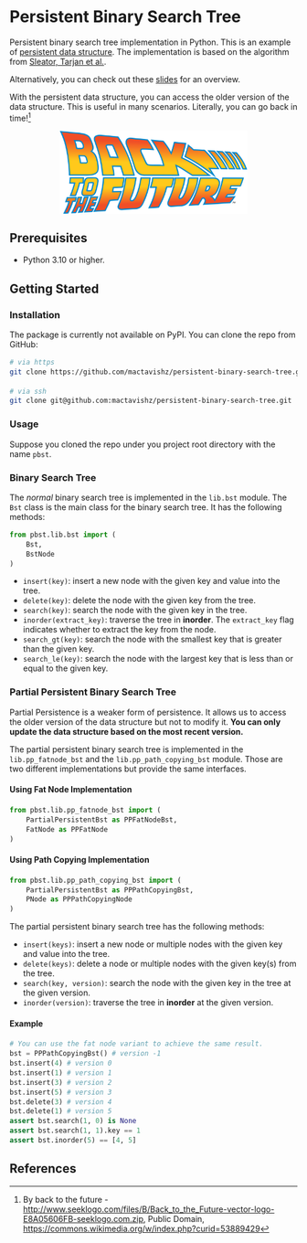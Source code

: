 # Persistent Binary Search Tree 

Persistent binary search tree implementation in Python. This is an example of [persistent data structure](https://en.wikipedia.org/wiki/Persistent_data_structure). The implementation is based on the algorithm from [Sleator, Tarjan et al.](https://www.cs.cmu.edu/~sleator/papers/making-data-structures-persistent.pdf).

Alternatively, you can check out these [slides](https://cs.au.dk/~gerth/aa15/slides/persistent.pdf) for an overview.

With the persistent data structure, you can access the older version of the data structure. This is useful in many scenarios. Literally, you can go back in time![^1]

<div style="display: flex; justify-content: center; margin: 1em 0">
    <img 
        src="./Back-to-the-future-logo.svg"
        alt="Back to the future logo"
        width="65%" />
</div>

<!-- ![Back to the future logo](./Back-to-the-future-logo.svg)[^1] -->

## Prerequisites

- Python 3.10 or higher.

## Getting Started

### Installation

The package is currently not available on PyPI. You can clone the repo from GitHub:

```bash
# via https
git clone https://github.com/mactavishz/persistent-binary-search-tree.git

# via ssh
git clone git@github.com:mactavishz/persistent-binary-search-tree.git
```

### Usage

Suppose you cloned the repo under you project root directory with the name `pbst`.

### Binary Search Tree

The _normal_ binary search tree is implemented in the `lib.bst` module. The `Bst` class is the main class for the binary search tree. It has the following methods:

```python
from pbst.lib.bst import (
    Bst,
    BstNode
)
```

- `insert(key)`: insert a new node with the given key and value into the tree.
- `delete(key)`: delete the node with the given key from the tree.
- `search(key)`: search the node with the given key in the tree.
- `inorder(extract_key)`: traverse the tree in **inorder**. The `extract_key` flag indicates whether to extract the key from the node.
- `search_gt(key)`: search the node with the smallest key that is greater than the given key.
- `search_le(key)`: search the node with the largest key that is less than or equal to the given key.

### Partial Persistent Binary Search Tree

Partial Persistence is a weaker form of persistence. It allows us to access the older version of the data structure but not to modify it. **You can only update the data structure based on the most recent version.**

The partial persistent binary search tree is implemented in the `lib.pp_fatnode_bst` and the `lib.pp_path_copying_bst` module. Those are two different implementations but provide the same interfaces.

#### Using Fat Node Implementation

```python
from pbst.lib.pp_fatnode_bst import (
    PartialPersistentBst as PPFatNodeBst,
    FatNode as PPFatNode
)
```

#### Using Path Copying Implementation

```python
from pbst.lib.pp_path_copying_bst import (
    PartialPersistentBst as PPPathCopyingBst,
    PNode as PPPathCopyingNode
)
```

The partial persistent binary search tree has the following methods:

- `insert(keys)`: insert a new node or multiple nodes with the given key and value into the tree.
- `delete(keys)`: delete a node or multiple nodes with the given key(s) from the tree.
- `search(key, version)`: search the node with the given key in the tree at the given version.
- `inorder(version)`: traverse the tree in **inorder** at the given version.

#### Example

```python
# You can use the fat node variant to achieve the same result.
bst = PPPathCopyingBst() # version -1
bst.insert(4) # version 0
bst.insert(1) # version 1
bst.insert(3) # version 2
bst.insert(5) # version 3
bst.delete(3) # version 4
bst.delete(1) # version 5
assert bst.search(1, 0) is None
assert bst.search(1, 1).key == 1
assert bst.inorder(5) == [4, 5]
```

## References

[^1]: By back to the future - http://www.seeklogo.com/files/B/Back_to_the_Future-vector-logo-E8A05606FB-seeklogo.com.zip, Public Domain, https://commons.wikimedia.org/w/index.php?curid=53889429
